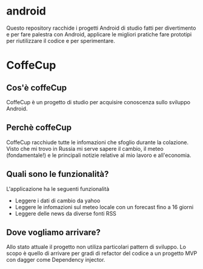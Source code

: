 android
=======

Questo repository racchide i progetti Android di studio fatti per divertimento e per fare palestra con Android, applicare le migliori pratiche fare prototipi per riutilizzare il codice e per sperimentare.

CoffeCup
=======
<h2> Cos'è coffeCup</h2>
CoffeCup è un progetto di studio per acquisire conoscenza sullo sviluppo Android. 
<h2> Perchè coffeCup</h2>
CoffeCup racchiude tutte le infomazioni che sfoglio durante la colazione. Visto che mi trovo in Russia mi serve sapere il cambio, il meteo (fondamentale!) e le principali notizie relative al mio lavoro e all'economia.
<h2>Quali sono le funzionalità?</h2>
L'applicazione ha le seguenti funzionalità
<ul>
<li>Leggere i dati di cambio da yahoo</li>
<li>Leggere le infomazioni sul meteo locale con un forecast fino a 16 giorni</li>
<li>Leggere delle news da diverse fonti RSS</li>
</ul>
<h2>Dove vogliamo arrivare?</h2>
Allo stato attuale il progetto non utiliza particolari pattern di sviluppo. Lo scopo è quello di arrivare per gradi di refactor del codice a un progetto MVP con dagger come Dependency injector. 

